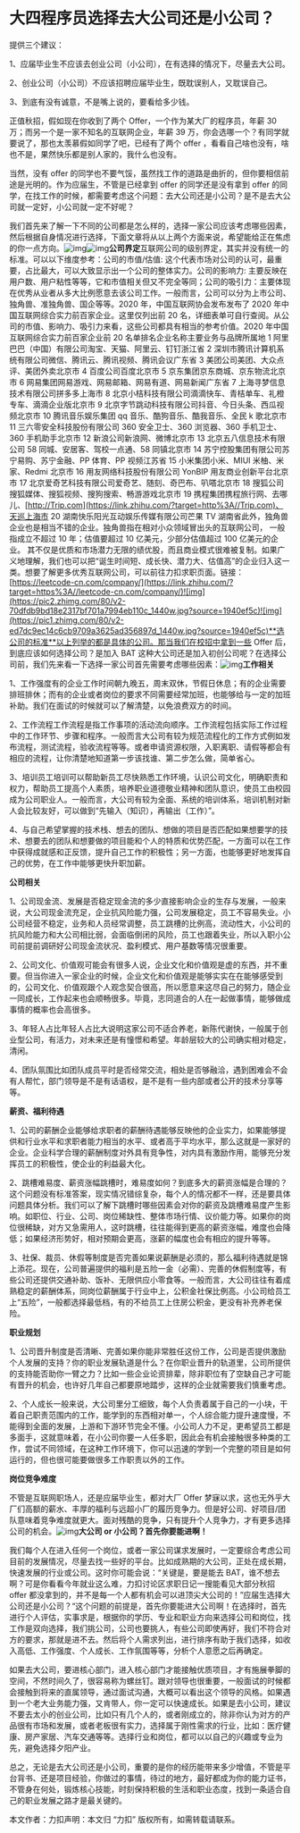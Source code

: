 # 大四程序员选择去大公司还是小公司？

提供三个建议：

1、应届毕业生不应该去创业公司（小公司），在有选择的情况下，尽量去大公司。

2、创业公司（小公司）不应该招聘应届毕业生，既耽误别人，又耽误自己。

3、到底有没有诚意，不是嘴上说的，要看给多少钱。

正值秋招，假如现在你收到了两个 Offer，一个作为某大厂的程序员，年薪 30 万；而另一个是一家不知名的互联网企业，年薪 39 万，你会选哪一个？有同学就要说了，那也太羡慕假如同学了吧，已经有了两个 offer ，看看自己啥也没有，啥也不是，果然快乐都是别人家的，我什么也没有。

当然，没有 offer 的同学也不要气馁，虽然找工作的道路是曲折的，但你要相信前途是光明的。作为应届生，不管是已经拿到 offer 的同学还是没有拿到 offer 的同学，在找工作的时候，都需要考虑这个问题：去大公司还是小公司？是不是去大公司就一定好，小公司就一定不好呢？

我们首先来了解一下不同的公司都是怎么样的，选择一家公司应该考虑哪些因素，然后根据自身情况进行选择，下面文章将从以上两个方面来说，希望能给正在焦虑的你一点方向。![img](https://pic2.zhimg.com/80/v2-bf738acea42b73cd14b0f08e34947525_1440w.jpg?source=1940ef5c)![img](https://pic2.zhimg.com/80/v2-9f3a5e99563942d63c040a9f40b86123_1440w.jpg?source=1940ef5c)**公司界定**互联网公司的级别界定，其实并没有统一的标准。可以以下维度参考：公司的市值/估值: 这个代表市场对公司的认可，最重要，占比最大，可以大致显示出一个公司的整体实力。公司的影响力: 主要反映在用户数、用户粘性等等，它和市值相关但又不完全等同；公司的吸引力：主要体现在优秀从业者从多大比例愿意去该公司工作。一般而言，公司可以分为上市公司、独角兽、准独角兽、国企等等。2020 年，中国互联网协会发布发布了 2020 年中国互联网综合实力前百家企业。这里仅列出前 20 名，详细表单可自行查阅。从公司的市值、影响力、吸引力来看，这些公司都具有相当的参考价值。2020 年中国互联网综合实力前百家企业前 20 名单排名企业名称主要业务与品牌所属地 1 阿里巴巴（中国）有限公司淘宝、天猫、阿里云、钉钉浙江省 2 深圳市腾讯计算机系统有限公司微信、腾讯云、腾讯视频、腾讯会议广东省 3 美团公司美团、大众点评、美团外卖北京市 4 百度公司百度北京市 5 京东集团京东商城、京东物流北京市 6 网易集团网易游戏、网易邮箱、网易有道、网易新闻广东省 7 上海寻梦信息技术有限公司拼多多上海市 8 北京小桔科技有限公司滴滴快车、青桔单车、礼橙专车、滴滴企业版北京市 9 北京字节跳动科技有限公司抖音、今日头条、西瓜视频北京市 10 腾讯音乐娱乐集团 qq 音乐、酷狗音乐、酷我音乐、全民 k 歌北京市 11 三六零安全科技股份有限公司 360 安全卫士、360 浏览器、360 手机卫士、360 手机助手北京市 12 新浪公司新浪网、微博北京市 13 北京五八信息技术有限公司 58 同城、安居客、驾校一点通、58 同镇北京市 14 苏宁控股集团有限公司苏宁易购、苏宁金融、PP 体育、PP 视频江苏省 15 小米集团小米、MIUI 米柚、米家、Redmi 北京市 16 用友网络科技股份有限公司 YonBIP 用友商业创新平台北京市 17 北京爱奇艺科技有限公司爱奇艺、随刻、奇巴布、叭嗒北京市 18 搜狐公司搜狐媒体、搜狐视频、搜狗搜索、畅游游戏北京市 19 携程集团携程旅行网、去哪儿、[http://Trip.com](https://link.zhihu.com/?target=http%3A//Trip.com)、天巡上海市 20 湖南快乐阳光互动娱乐传媒有限公司芒果 TV 湖南省此外，独角兽企业也是相当不错的企业。独角兽指在相对小众领域冒出头的互联网公司， 一般指成立不超过 10 年；估值要超过 10 亿美元，少部分估值超过 100 亿美元的企业。 其不仅是优质和市场潜力无限的绩优股，而且商业模式很难被复制。如果广义地理解，我们也可以把“诞生时间短、成长快、潜力大、估值高”的企业归入这一类。想要了解更多优秀互联网公司，可以前往力扣求职页面。链接： [https://leetcode-cn.com/company/](https://link.zhihu.com/?target=https%3A//leetcode-cn.com/company/)![img](https://pic2.zhimg.com/80/v2-70dfdb9bd18e2317bf701a7994eb110c_1440w.jpg?source=1940ef5c)![img](https://pic1.zhimg.com/80/v2-ed7dc9ec14c6cb9709a3625ad356897d_1440w.jpg?source=1940ef5c)**选公司的标准**以上列举的都是具体的公司。那当我们在校招中拿到一些 Offer 后，到底应该如何选择公司？是加入 BAT 这种大公司还是加入初创公司呢？在选择公司前，我们先来看一下选择一家公司首先需要考虑哪些因素：![img](https://pic3.zhimg.com/80/v2-79beeb0b0a75778bf3b2330b0eb72110_1440w.jpg?source=1940ef5c)**工作相关**

1、工作强度有的企业工作时间朝九晚五，周末双休，节假日休息；有的企业需要排班排休；而有的企业或者岗位的要求不同需要经常加班，也能够给与一定的加班补助。我们在面试的时候就可以了解清楚，以免浪费双方的时间。

2、工作流程工作流程是指工作事项的活动流向顺序。工作流程包括实际工作过程中的工作环节、步骤和程序。一般而言大公司有较为规范流程化的工作方式例如发布流程，测试流程，验收流程等等。或者申请资源权限，入职离职、请假等都会有相应的流程，让你清楚地知道第一步该找谁、第二步怎么做，简单省心。

3、培训员工培训可以帮助新员工尽快熟悉工作环境，认识公司文化，明确职责和权力，帮助员工提高个人素质，培养职业道德敬业精神和团队意识，使员工由校园成为公司职业人。一般而言，大公司有较为全面、系统的培训体系，培训机制对新人会比较友好，可以做到“先输入（知识），再输出（工作）”。

4、与自己希望掌握的技术栈、想去的团队、想做的项目是否匹配如果想要学的技术、想要去的团队和想要做的项目能和个人的特质和优势匹配，一方面可以在工作中获得成就感和正反馈，提升自己工作的积极性；另一方面，也能够更好地发挥自己的优势，在工作中能够更快升职加薪。

**公司相关**

1、公司现金流、发展是否稳定现金流的多少直接影响企业的生存与发展，一般来说，大公司现金流充足，企业抗风险能力强，公司发展稳定，员工不容易失业。小公司经营不稳定，业务和人员经常调整，员工跳槽的比例高，流动性大，小公司的抗风险能力和大公司相比弱，会面临倒闭的风险，员工也跟着失业，所以入职小公司前提前调研好公司现金流状况、盈利模式、用户基数等情况很重要。

2、公司文化、价值观可能会有很多人说，企业文化和价值观是虚的东西，并不重要。但当你进入一家企业的时候，企业文化和价值观是能够实实在在能够感受到的，公司文化、价值观跟个人观念契合很高，所以愿意来这尽自己的努力，随企业一同成长，工作起来也会顺畅很多。毕竟，志同道合的人在一起做事情，能够做成事情的概率也会高很多。

3、年轻人占比年轻人占比大说明这家公司不适合养老，新陈代谢快，一般属于创业型公司，有活力，对未来还是有憧憬和希望。年龄层较大的公司确实相对稳定，清闲。

4、团队氛围比如团队成员平时是否经常交流，相处是否够融洽，遇到困难会不会有人帮忙，部门领导是不是有话语权，是不是有一些内部或者公开的技术分享等等。

**薪资、福利待遇**

1、公司的薪酬企业能够给求职者的薪酬待遇能够反映他的企业实力，如果能够提供和行业水平和求职者能力相当的水平、或者高于平均水平，那么这就是一家好的企业。企业科学合理的薪酬制度对外具有竞争性，对内具有激励作用，能够充分发挥员工的积极性，使企业的利益最大化。

2、跳槽难易度、薪资涨幅跳槽时，难易度如何？到底多大的薪资涨幅是合理的？这个问题没有标准答案，现实情况错综复杂，每个人的情况都不一样，还是要具体问题具体分析。我们可以了解下跳槽时哪些因素会对你的薪资及跳槽难易度产生影响。如职位、行业、公司、岗位稀缺性、整体市场行情、议价能力等。如果你的岗位很稀缺，对方又急需用人，这时跳槽，往往能得到更高的薪资涨幅，难度也会降低；如果经济形势好，相对预期会更高，涨薪的幅度也会有相应的提升等等。

3、社保、裁员、休假等制度是否完善如果说薪酬是必须的，那么福利待遇就是锦上添花。现在，公司普遍提供的福利是五险一金（必需）、完善的休假制度等，有些公司还提供交通补助、饭补、无限供应小零食等。一般而言，大公司往往有着成熟稳定的薪酬体系，同岗位薪酬属于行业中上，公积金社保比例高。小公司给员工上“五险”，一般都选择最低档，有的不给员工上住房公积金，更没有补充养老保险。

**职业规划**

1、公司晋升制度是否清晰、完善如果你能非常胜任这份工作，公司是否提供激励个人发展的支持？你的职业发展轨道是什么？在你职业晋升的轨道里，公司所提供的支持能否助你一臂之力？比如一些企业论资排辈，除非职位有了空缺自己才可能有晋升的机会，也许好几年自己都要原地踏步，这样的企业就需要我们慎重考虑。

2、个人成长一般来说，大公司里分工细致，每个人负责着属于自己的一小块，干着自己职责范围内的工作，能学到的东西相对单一，个人综合能力提升速度慢，不能得到全面的发展，上游和下游环节完全不懂。小公司人力不足，更希望员工都是多面手，这就意味着，在小公司你要一人任多职，因此会有机会接触很多种类的工作，尝试不同领域，在这种工作环境下，你可以迅速的学到一个完整的项目是如何运行的，但也很可能要做很多工作职责以外的工作。

**岗位竞争难度**

不管是互联网职场人，还是应届毕业生，都对大厂 Offer 梦寐以求，这也无外乎大厂们高额的薪水、丰厚的福利与远超小厂的履历竞争力。但是好公司、好项目/团队意味着竞争难度就更大。面对残酷的竞争，只有提升个人竞争力，才有更多选择公司的机会。![img](https://pic1.zhimg.com/80/v2-ba89cb98141555a8e6b9be615e544dae_1440w.jpg?source=1940ef5c)**大公司 or 小公司？首先你要能进啊！**

我们每个人在进入任何一个岗位，或者一家公司谋求发展时，一定要综合考虑公司目前的发展情况，尽量去找一些好的平台。比如成熟期的大公司，正处在成长期，快速发展的行业或公司。这时你可能会说：“关键是，要是能去 BAT，谁不想去啊？可是你看看今年就业这么难，力扣讨论区求职日记一搜能看见大部分秋招 offer 都没拿到的，并不是每一个人都有机会可以进顶尖大公司的！”应届生选择大公司还是小公司？“这个问题的前提是，首先你要能进大公司啊！在选择时，首先进行个人评估，实事求是，根据你的学历、专业和职业方向来选择公司和岗位，找工作是双向选择，我们挑公司，公司也要挑人，有些公司即使再好，我们不符合对方的要求，那就是进不去。然后将个人需求列出，进行排序有助于我们选择，如收入高低、工作强度、个人成长、工作氛围等等，分析个人意愿之后再确定。

如果去大公司，要进核心部门，进入核心部门才能接触优质项目，才有施展拳脚的空间，不然时间久了，很容易称为螺丝钉。跟对领导也很重要，一般面试的时候都会接触到将来的直属领导，通过面试沟通，大概可以看出这个领导的风格。如果遇到一个老大业务能力强，又肯带人，你一定可以快速成长。如果是去小公司，建议不要去太小的创业公司，比如只有几个人的，或者刚成立的，除非你认为对方的产品很有市场和发展，或者老板很有实力，选择属于刚性需求的行业，比如：医疗健康、房产家居、汽车交通等等。选择行业和岗位，都可以以自己的兴趣或专业为先，避免选择夕阳产业。

总之，无论是去大公司还是小公司，重要的是你的经历能带来多少增值，不管是平台背书、还是项目经验，你做过的事情，待过的地方，最好都成为你的能力证书，不管身在何处，锻炼核心技能，时刻保持积极的生活和职业态度，找到一条适合自己的职业发展之路才是最关键的。

本文作者：力扣声明：本文归 “力扣” 版权所有，如需转载请联系。
